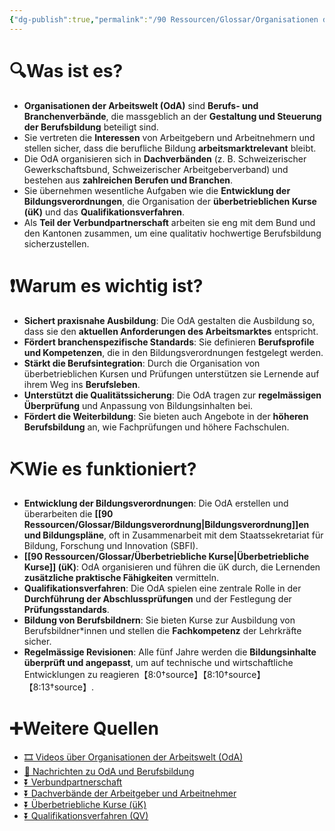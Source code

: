 ```yaml
---
{"dg-publish":true,"permalink":"/90 Ressourcen/Glossar/Organisationen der Arbeitswelt/"}
---
```


# 🔍Was ist es?
- **Organisationen der Arbeitswelt (OdA)** sind **Berufs- und Branchenverbände**, die massgeblich an der **Gestaltung und Steuerung der Berufsbildung** beteiligt sind.
- Sie vertreten die **Interessen** von Arbeitgebern und Arbeitnehmern und stellen sicher, dass die berufliche Bildung **arbeitsmarktrelevant** bleibt.
- Die OdA organisieren sich in **Dachverbänden** (z. B. Schweizerischer Gewerkschaftsbund, Schweizerischer Arbeitgeberverband) und bestehen aus **zahlreichen Berufen und Branchen**.
- Sie übernehmen wesentliche Aufgaben wie die **Entwicklung der Bildungsverordnungen**, die Organisation der **überbetrieblichen Kurse (üK)** und das **Qualifikationsverfahren**.
- Als **Teil der Verbundpartnerschaft** arbeiten sie eng mit dem Bund und den Kantonen zusammen, um eine qualitativ hochwertige Berufsbildung sicherzustellen.

# ❗Warum es wichtig ist?
- **Sichert praxisnahe Ausbildung**: Die OdA gestalten die Ausbildung so, dass sie den **aktuellen Anforderungen des Arbeitsmarktes** entspricht.
- **Fördert branchenspezifische Standards**: Sie definieren **Berufsprofile und Kompetenzen**, die in den Bildungsverordnungen festgelegt werden.
- **Stärkt die Berufsintegration**: Durch die Organisation von überbetrieblichen Kursen und Prüfungen unterstützen sie Lernende auf ihrem Weg ins **Berufsleben**.
- **Unterstützt die Qualitätssicherung**: Die OdA tragen zur **regelmässigen Überprüfung** und Anpassung von Bildungsinhalten bei.
- **Fördert die Weiterbildung**: Sie bieten auch Angebote in der **höheren Berufsbildung** an, wie Fachprüfungen und höhere Fachschulen.

# ⛏Wie es funktioniert?
- **Entwicklung der Bildungsverordnungen**: Die OdA erstellen und überarbeiten die **[[90 Ressourcen/Glossar/Bildungsverordnung\|Bildungsverordnung]]en und Bildungspläne**, oft in Zusammenarbeit mit dem Staatssekretariat für Bildung, Forschung und Innovation (SBFI).
- **[[90 Ressourcen/Glossar/Überbetriebliche Kurse\|Überbetriebliche Kurse]] (üK)**: OdA organisieren und führen die üK durch, die Lernenden **zusätzliche praktische Fähigkeiten** vermitteln.
- **Qualifikationsverfahren**: Die OdA spielen eine zentrale Rolle in der **Durchführung der Abschlussprüfungen** und der Festlegung der **Prüfungsstandards**.
- **Bildung von Berufsbildnern**: Sie bieten Kurse zur Ausbildung von Berufsbildner*innen und stellen die **Fachkompetenz** der Lehrkräfte sicher.
- **Regelmässige Revisionen**: Alle fünf Jahre werden die **Bildungsinhalte überprüft und angepasst**, um auf technische und wirtschaftliche Entwicklungen zu reagieren【8:0†source】【8:10†source】【8:13†source】.

# ➕Weitere Quellen
- [🎞 Videos über Organisationen der Arbeitswelt (OdA)](https://www.google.ch/search?q=Organisationen+der+Arbeitswelt&tbm=vid)
- [📰 Nachrichten zu OdA und Berufsbildung](https://www.google.ch/search?q=Organisationen+der+Arbeitswelt+Berufsbildung&tbm=nws)
- [⏬ Verbundpartnerschaft](https://www.google.ch/search?q=Verbundpartnerschaft)
- [⏬ Dachverbände der Arbeitgeber und Arbeitnehmer](https://www.google.ch/search?q=Dachverb%C3%A4nde+Arbeitgeber+Arbeitnehmer)
- [⏬ Überbetriebliche Kurse (üK)](https://www.google.ch/search?q=%C3%BCberbetriebliche+Kurse+%C3%BCK)
- [⏬ Qualifikationsverfahren (QV)](https://www.google.ch/search?q=Qualifikationsverfahren)